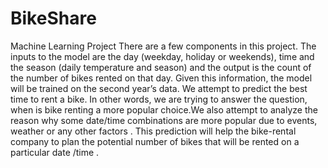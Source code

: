 # BikeShare
Machine Learning Project
There are a few components in this project. 
The inputs to the model are the day (weekday, holiday or weekends),
time and the season (daily temperature and season) and the output 
is the count of the number of bikes rented on that day. Given this 
information, the model will be trained on the second year’s data.
We attempt to predict the best time to rent a bike. In other words, 
we are trying to answer the question, when is bike renting a more 
popular choice.We also attempt to analyze the reason why some 
date/time combinations are more popular due to events, weather or 
any other factors . This prediction will help the bike-rental 
company to plan the potential number of bikes that will be 
rented on a particular date /time . 


